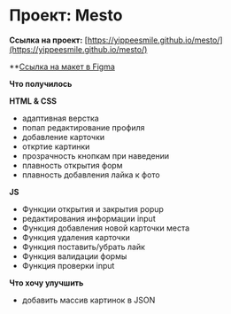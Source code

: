 # Проект: Mesto

**Ссылка на проект:**
[https://yippeesmile.github.io/mesto/](https://yippeesmile.github.io/mesto/) 

**[Ссылка на макет в Figma](https://www.figma.com/file/kRVLKwYG3d1HGLvh7JFWRT/JavaScript.-Sprint-6?node-id=0%3A1) 

**Что получилось**

**HTML & CSS**

* адаптивная верстка 
* попап редактирование профиля
* добавление карточки 
* откртие картинки
* прозрачность кнопкам при наведении
* плавность открытия форм
* плавность добавления лайка к фото

**JS**
* Функции открытия и закрытия popup
* редактирования информации input
* Функция добавления новой карточки места
* Функция удаления карточки
* Функция поставить/убрать лайк
* Функция валидации формы
* Функция проверки input

**Что хочу улучшить**

* добавить массив картинок в JSON



